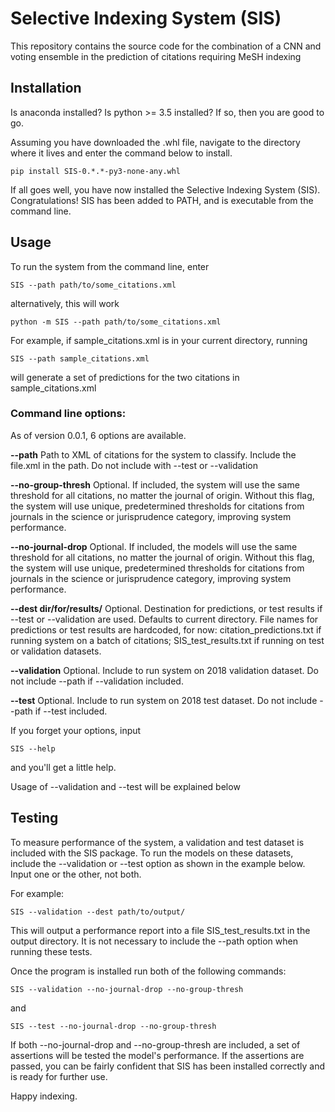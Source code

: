 # Selective Indexing System (SIS)

This repository contains the source code for the combination of 
a CNN and voting ensemble in the prediction of citations requiring
MeSH indexing

## Installation

Is anaconda installed? Is python >= 3.5 installed? If so, then you are good to go. 

Assuming you have downloaded the .whl file, navigate to the directory where it lives and enter the command below to install.
```
pip install SIS-0.*.*-py3-none-any.whl
```
If all goes well, you have now installed the Selective Indexing System (SIS). Congratulations!
SIS has been added to PATH, and is executable from the command line. 

## Usage

To run the system from the command line, enter
```
SIS --path path/to/some_citations.xml
```
alternatively, this will work
```
python -m SIS --path path/to/some_citations.xml
```

For example, if sample_citations.xml is in your current directory, running
```
SIS --path sample_citations.xml
```
will generate a set of predictions for the two citations in sample_citations.xml

### Command line options:
As of version 0.0.1, 6 options are available. 

**--path** 
    Path to XML of citations for the system to classify. Include the file.xml in the path. 
    Do not include with --test or --validation

**--no-group-thresh**
    Optional. If included, the system will use the same threshold for all citations, 
    no matter the journal of origin. Without this flag, the system will use unique, 
    predetermined thresholds for citations from journals in the science or 
    jurisprudence category, improving system performance.

**--no-journal-drop**
    Optional. If included, the models will use the same threshold for all citations, 
    no matter the journal of origin. Without this flag, the system will use unique, 
    predetermined thresholds for citations from journals in the science or 
    jurisprudence category, improving system performance.

**--dest dir/for/results/** 
    Optional. Destination for predictions, or test results if --test or --validation are used. Defaults to 
    current directory. File names for predictions or test results are hardcoded, for now: 
    citation_predictions.txt if running system on a batch of citations; SIS_test_results.txt 
    if running on test or validation datasets.   

**--validation** 
    Optional. Include to run system on 2018 validation dataset. Do not include --path if
    --validation included.  

**--test**
    Optional. Include to run system on 2018 test dataset. Do not include --path if
    --test included. 

If you forget your options, input
```
SIS --help
```
and you'll get a little help.

Usage of --validation and --test will be explained below

## Testing
To measure performance of the system, a validation and test dataset is included with the SIS
package. To run the models on these datasets, include the --validation or --test option
as shown in the example below. Input one or the other, not both. 

For example:
```
SIS --validation --dest path/to/output/
```
This will output a performance report into a file SIS_test_results.txt in the output directory. 
It is not necessary to include the --path option when running these tests. 

Once the program is installed run both of the following commands: 
```
SIS --validation --no-journal-drop --no-group-thresh
```
and
```
SIS --test --no-journal-drop --no-group-thresh
```
If both --no-journal-drop and --no-group-thresh are included, a set of assertions 
will be tested the model's performance. If the assertions are passed,
you can be fairly confident that SIS has been installed correctly and is ready for 
further use.

Happy indexing.





